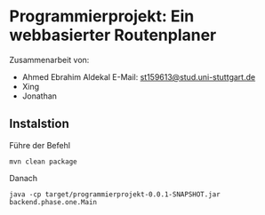 # Programmierprojekt: Ein webbasierter Routenplaner

Zusammenarbeit von:

- Ahmed Ebrahim Aldekal E-Mail: st159613@stud.uni-stuttgart.de
- Xing
- Jonathan

## Instalstion
Führe der Befehl
```
mvn clean package
```
Danach
```
java -cp target/programmierprojekt-0.0.1-SNAPSHOT.jar backend.phase.one.Main
```
